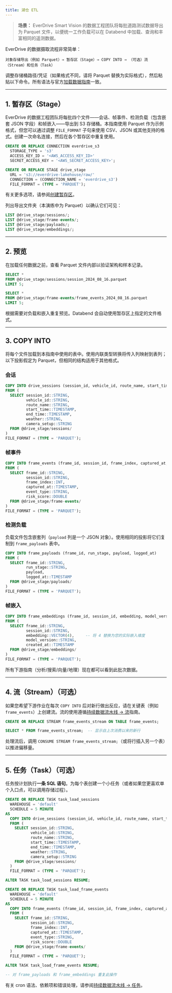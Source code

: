 ```yaml
---
title: 湖仓 ETL
---
```


> **场景：** EverDrive Smart Vision 的数据工程团队将每批道路测试数据导出为 Parquet 文件，以便统一工作负载可以在 Databend 中加载、查询和丰富相同的遥测数据。

EverDrive 的数据摄取流程非常简单：

```
对象存储导出（例如 Parquet）→ 暂存区（Stage）→ COPY INTO → （可选）流（Stream）和任务（Task）
```

调整存储桶路径/凭证（如果格式不同，请将 Parquet 替换为实际格式），然后粘贴以下命令。所有语法与官方[加载数据指南](/cn/guides/load-data/)一致。

---

## 1. 暂存区（Stage）
EverDrive 的数据工程团队将每批四个文件——会话、帧事件、检测负载（包含嵌套 JSON 字段）和帧嵌入——导出到 S3 存储桶。本指南使用 Parquet 作为示例格式，但您可以通过调整 `FILE_FORMAT` 子句来使用 CSV、JSON 或其他支持的格式。创建一次命名连接，然后在各个暂存区中重复使用。

```sql
CREATE OR REPLACE CONNECTION everdrive_s3
  STORAGE_TYPE = 's3'
  ACCESS_KEY_ID = '<AWS_ACCESS_KEY_ID>'
  SECRET_ACCESS_KEY = '<AWS_SECRET_ACCESS_KEY>';

CREATE OR REPLACE STAGE drive_stage
  URL = 's3://everdrive-lakehouse/raw/'
  CONNECTION = (CONNECTION_NAME = 'everdrive_s3')
  FILE_FORMAT = (TYPE = 'PARQUET');
```

有关更多选项，请参阅[创建暂存区](/cn/sql/sql-commands/ddl/stage/ddl-create-stage)。

列出导出文件夹（本演练中为 Parquet）以确认它们可见：

```sql
LIST @drive_stage/sessions/;
LIST @drive_stage/frame-events/;
LIST @drive_stage/payloads/;
LIST @drive_stage/embeddings/;
```

---

## 2. 预览
在加载任何数据之前，查看 Parquet 文件内部以验证架构和样本记录。

```sql
SELECT *
FROM @drive_stage/sessions/session_2024_08_16.parquet
LIMIT 5;

SELECT *
FROM @drive_stage/frame-events/frame_events_2024_08_16.parquet
LIMIT 5;
```

根据需要对负载和嵌入重复预览。Databend 会自动使用暂存区上指定的文件格式。

---

## 3. COPY INTO
将每个文件加载到本指南中使用的表中。使用内联类型转换将传入列映射到表列；以下投影假定为 Parquet，但相同的结构适用于其他格式。

### 会话
```sql
COPY INTO drive_sessions (session_id, vehicle_id, route_name, start_time, end_time, weather, camera_setup)
FROM (
  SELECT session_id::STRING,
         vehicle_id::STRING,
         route_name::STRING,
         start_time::TIMESTAMP,
         end_time::TIMESTAMP,
         weather::STRING,
         camera_setup::STRING
  FROM @drive_stage/sessions/
)
FILE_FORMAT = (TYPE = 'PARQUET');
```

### 帧事件
```sql
COPY INTO frame_events (frame_id, session_id, frame_index, captured_at, event_type, risk_score)
FROM (
  SELECT frame_id::STRING,
         session_id::STRING,
         frame_index::INT,
         captured_at::TIMESTAMP,
         event_type::STRING,
         risk_score::DOUBLE
  FROM @drive_stage/frame-events/
)
FILE_FORMAT = (TYPE = 'PARQUET');
```

### 检测负载
负载文件包含嵌套列（`payload` 列是一个 JSON 对象）。使用相同的投影将它们复制到 `frame_payloads` 表中。

```sql
COPY INTO frame_payloads (frame_id, run_stage, payload, logged_at)
FROM (
  SELECT frame_id::STRING,
         run_stage::STRING,
         payload,
         logged_at::TIMESTAMP
  FROM @drive_stage/payloads/
)
FILE_FORMAT = (TYPE = 'PARQUET');
```

### 帧嵌入
```sql
COPY INTO frame_embeddings (frame_id, session_id, embedding, model_version, created_at)
FROM (
  SELECT frame_id::STRING,
         session_id::STRING,
         embedding::VECTOR(4),     -- 将 4 替换为您的实际嵌入维度
         model_version::STRING,
         created_at::TIMESTAMP
  FROM @drive_stage/embeddings/
)
FILE_FORMAT = (TYPE = 'PARQUET');
```

所有下游指南（分析/搜索/向量/地理）现在都可以看到此批次数据。

---

## 4. 流（Stream）（可选）
如果您希望下游作业在每次 `COPY INTO` 后对新行做出反应，请在关键表（例如 `frame_events`）上创建流。流的使用遵循[持续数据流水线 → 流](/cn/guides/load-data/continuous-data-pipelines/stream)指南。

```sql
CREATE OR REPLACE STREAM frame_events_stream ON TABLE frame_events;

SELECT * FROM frame_events_stream;  -- 显示自上次消费以来的新行
```

处理流后，调用 `CONSUME STREAM frame_events_stream;`（或将行插入另一个表）以推进偏移量。

---

## 5. 任务（Task）（可选）
任务按计划执行**一条 SQL 语句**。为每个表创建一个小任务（或者如果您更喜欢单个入口点，可以调用存储过程）。

```sql
CREATE OR REPLACE TASK task_load_sessions
  WAREHOUSE = 'default'
  SCHEDULE = 5 MINUTE
AS
  COPY INTO drive_sessions (session_id, vehicle_id, route_name, start_time, end_time, weather, camera_setup)
  FROM (
    SELECT session_id::STRING,
           vehicle_id::STRING,
           route_name::STRING,
           start_time::TIMESTAMP,
           end_time::TIMESTAMP,
           weather::STRING,
           camera_setup::STRING
    FROM @drive_stage/sessions/
  )
  FILE_FORMAT = (TYPE = 'PARQUET');

ALTER TASK task_load_sessions RESUME;

CREATE OR REPLACE TASK task_load_frame_events
  WAREHOUSE = 'default'
  SCHEDULE = 5 MINUTE
AS
  COPY INTO frame_events (frame_id, session_id, frame_index, captured_at, event_type, risk_score)
  FROM (
    SELECT frame_id::STRING,
           session_id::STRING,
           frame_index::INT,
           captured_at::TIMESTAMP,
           event_type::STRING,
           risk_score::DOUBLE
    FROM @drive_stage/frame-events/
  )
  FILE_FORMAT = (TYPE = 'PARQUET');

ALTER TASK task_load_frame_events RESUME;

-- 对 frame_payloads 和 frame_embeddings 重复此操作
```

有关 cron 语法、依赖项和错误处理，请参阅[持续数据流水线 → 任务](/cn/guides/load-data/continuous-data-pipelines/task)。